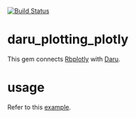 [![Build Status](https://travis-ci.org/genya0407/daru_plotting_plotly.svg?branch=master)](https://travis-ci.org/genya0407/daru_plotting_plotly)

# daru\_plotting\_plotly

This gem connects [Rbplotly](https://github.com/ash1day/rbplotly) with [Daru](https://github.com/SciRuby/daru).

# usage

Refer to this [example](http://nbviewer.jupyter.org/github/genya0407/daru_plotting_plotly/blob/master/examples/plots.ipynb).
